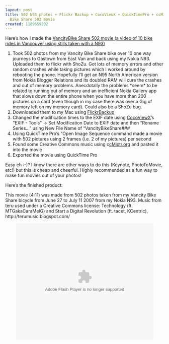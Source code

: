 ```yaml
---
layout: post
title: 502 N93 photos + Flickr Backup + CocoViewX + QuickTimePro + ccMixtr = Vancity
  Bike Share 502 movie
created: 1189659202
---
```

<p>Here&rsquo;s how I made the <a href="http://urbanvancouver.com/node/5435">VancityBike Share 502 movie (a video of 10 bike rides in Vancouver using stills taken with a N93)</a></p> <ol>   <li>Took 502 photos from my Vancity Bike Share bike over 10 one way journeys to Gastown from East Van and back using my Nokia N93. Uploaded them to flickr with ShoZu. Got lots of memory errors and other random crashes while taking pictures which I worked around by rebooting the phone. Hopefully I&rsquo;ll get an N95 North American version from Nokia Blogger Relations and its doubled RAM will cure the crashes and out of memory problems. Anecdotally the problems *seem* to be related to running out of memory and an inefficient Nokia Gallery app that slows down the entire phone when you have more than 200 pictures on a card (even though in my case there was over a Gig of memory left on my memory card). Could also be a ShoZu bug.</li>    <li>Downloaded them to my Mac using <a href="http://sourceforge.net/projects/flickrbackup">FlickrBackup</a></li>    <li>Changed the modification times to the EXIF date using <a href="http://www.stalkingwolf.net/software/cocoviewx/">CocoViewX</a>&rsquo;s &ldquo;EXIF - Tools&rdquo; -&gt; Set Modification Date to EXIF date and then &ldquo;Rename Series&hellip;&rdquo; using New File Name of &ldquo;VancityBikeShare###</li>    <li>Using QuickTime Pro&rsquo;s &ldquo;Open Image Sequence command made a movie with 502 pictures using 2 frames (i.e. 2 of my pictures) per second</li>    <li>Found some Creative Commons music using c<a href="http://ccmixter.org/">cMixtr.or</a>g and pasted it into the movie</li>    <li>Exported the movie using QuickTime Pro</li> </ol> <p>Easy eh :-)? I know there are other ways to do this (Keynote, PhotoToMovie, etc!) but this is cheap and cheerful. Highly recommended as a fun way to make fun movies out of your photos!</p> <p>Here&rsquo;s the finished product:</p> <p>This movie (4:11) was made from 502 photos taken from my Vancity Bike Share bicycle from June 27 to July 11 2007 from my Nokia N93. Music from teru used under a Creative Commons license: Technology (ft. MTGakaCaraMelG) and Start a Digital Revolution (ft. tacet, KCentric), http://terumusic.blogspot.com/</p> 
<center><object classid="clsid:D27CDB6E-AE6D-11cf-96B8-444553540000" width="437" height="370" id="viddler"><param name="movie" value="http://www.viddler.com/player/c64eaeaa/" /><param name="allowScriptAccess" value="always" /><param name="allowFullScreen" value="true" /><embed src="http://www.viddler.com/player/c64eaeaa/" width="437" height="370" type="application/x-shockwave-flash" allowscriptaccess="always" allowfullscreen="true" name="viddler" /></object></center>                            
